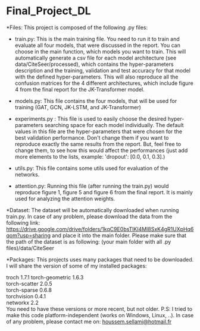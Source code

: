 # Final_Project_DL

*Files:
This project is composed of the following .py files: 

- train.py: This is the main training file. You need to run it to train and evaluate all four models, that were discussed in the report. You can choose in the main function, which models you want to train. This will automatically generate a csv file for each model architecture (see data/CiteSeer/processed), which contains the hyper-parameters description and the training, validation and test accuracy for that model with the defined hyper-parameters. This will also reproduce all the confusion matrices for the 4 different architectures, which include figure 4 from the final report for the JK-Transformer model.

- models.py: This file contains the four models, that will be used for training (GAT, GCN, JK-LSTM, and JK-Transformer)

- experiments.py : This file is used to easily choose the desired hyper-parameters searching space for each model individually. The default values in this file are the hyper-parameters that were chosen for the best validation performance. Don't change them if you want to reproduce exactly the same results from the report. But, feel free to change them, to see how this would affect the performances (just add more elements to the lists, example: 'dropout': [0.0, 0.1, 0.3].)

- utils.py: This file contains some utils used for evaluation of the networks.

- attention.py: Running this file (after running the train.py) would reproduce figure 1, figure 5 and figure 6 from the final report. It is mainly used for analyzing the attention weights.


*Dataset:
The dataset will be automatically downloaded when running train.py. In case of any problem, please download the data from the following link: 
https://drive.google.com/drive/folders/1kqC9E0bsTlKI4Ml8SxK4gR1UXpHq6qom?usp=sharing and place it into the main folder.
Please make sure that the path of the dataset is as following: (your main folder with all .py files)/data/CiteSeer 


*Packages: 
This projects uses many packages that need to be downloaded. 
I will share the version of some of my installed packages: 

troch                     1.7.1
torch-geometric           1.6.3                    
torch-scatter             2.0.5                  
torch-sparse              0.6.8                    
torchvision               0.4.1         
networkx                  2.2                    
You need to have these versions or more recent, but not older.
P.S: I tried to make this code platform-independent (works on Windows, Linux, ..). In case of any problem, please contact me on: houssem.sellami@hotmail.fr
